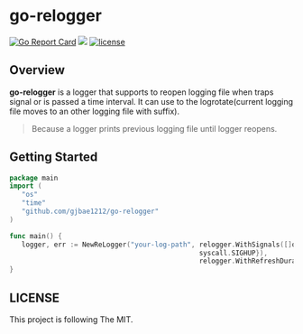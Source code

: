 # go-relogger
<p align="left">
<!-- <a href="https://hits.seeyoufarm.com"/><img src="https://hits.seeyoufarm.com/api/count/incr/badge.svg?url=https%3A%2F%2Fgithub.com%2Fgjbae1212%2Fgo-relogger"/></a> -->
<a href="https://goreportcard.com/report/github.com/gjbae1212/go-relogger"><img src="https://goreportcard.com/badge/github.com/gjbae1212/go-relogger" alt="Go Report Card" /></a>
<a href="https://godoc.org/github.com/gjbae1212/go-relogger"><img src="https://img.shields.io/badge/godoc-reference-5272B4"/></a>
<a href="/LICENSE"><img src="https://img.shields.io/badge/license-MIT-GREEN.svg" alt="license" /></a>
</p>

## Overview
**go-relogger** is a logger that supports to reopen logging file when traps signal or is passed a time interval.
It can use to the logrotate(current logging file moves to an other logging file with suffix).
> Because a logger prints previous logging file until logger reopens.    

## Getting Started
```go
package main
import (   
   "os"
   "time"
   "github.com/gjbae1212/go-relogger"
)

func main() {
   logger, err := NewReLogger("your-log-path", relogger.WithSignals([]os.Signal{
   	                                           syscall.SIGHUP}), 
                                               relogger.WithRefreshDuration(time.Hour))   
}
```


## LICENSE
This project is following The MIT.
